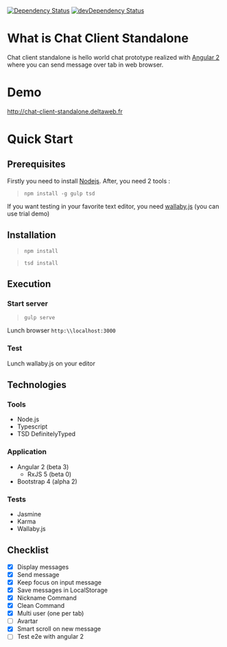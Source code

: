 [![Dependency Status](https://david-dm.org/mercadis/chat-client-standalone.svg?style=flat-square)](https://david-dm.org/mercadis/chat-client-standalone)
[![devDependency Status](https://david-dm.org/mercadis/chat-client-standalone/dev-status.svg?style=flat-square)](https://david-dm.org/mercadis/chat-client-standalone#info=devDependencies)

# What is Chat Client Standalone

Chat client standalone is hello world chat prototype realized with [Angular 2](https://angular.io/) where you can send message over tab in web browser.

# Demo

http://chat-client-standalone.deltaweb.fr

# Quick Start

## Prerequisites

Firstly you need to install [Nodejs](https://nodejs.org).
After, you need 2 tools :
> `npm install -g gulp tsd`

If you want testing in your favorite text editor, you need [wallaby.js](http://wallabyjs.com/) (you can use trial demo)

## Installation

>`npm install`

>`tsd install`

## Execution

### Start server

>`gulp serve`

Lunch browser `http:\\localhost:3000`

### Test

Lunch wallaby.js on your editor

## Technologies

### Tools

- Node.js
- Typescript
- TSD DefinitelyTyped

### Application

- Angular 2 (beta 3)
  - RxJS 5 (beta 0)
- Bootstrap 4 (alpha 2)

### Tests

- Jasmine
- Karma
- Wallaby.js

## Checklist

- [x] Display messages
- [x] Send message
- [x] Keep focus on input message
- [x] Save messages in LocalStorage
- [x] Nickname Command
- [x] Clean Command
- [x] Multi user (one per tab)
- [ ] Avartar
- [x] Smart scroll on new message
- [ ] Test e2e with angular 2
